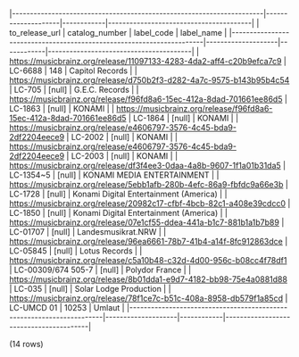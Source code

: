 |----------------------------------------------------------------------|--------------------|------------|----------------------------------------|
|                            to_release_url                            |   catalog_number   | label_code |               label_name               |
|----------------------------------------------------------------------|--------------------|------------|----------------------------------------|
| https://musicbrainz.org/release/11097133-4283-4da2-aff4-c20b9efca7c9 | LC-6688            |        148 | Capitol Records                        |
| https://musicbrainz.org/release/d750b2f3-d282-4a7c-9575-b143b95b4c54 | LC-705             |     [null] | G.E.C. Records                         |
| https://musicbrainz.org/release/f96fd8a6-15ec-412a-8dad-701661ee86d5 | LC-1863            |     [null] | KONAMI                                 |
| https://musicbrainz.org/release/f96fd8a6-15ec-412a-8dad-701661ee86d5 | LC-1864            |     [null] | KONAMI                                 |
| https://musicbrainz.org/release/e4606797-3576-4c45-bda9-2df2204eece9 | LC-2002            |     [null] | KONAMI                                 |
| https://musicbrainz.org/release/e4606797-3576-4c45-bda9-2df2204eece9 | LC-2003            |     [null] | KONAMI                                 |
| https://musicbrainz.org/release/df3f4ee3-0daa-4a8b-9607-1f1a01b31da5 | LC-1354~5          |     [null] | KONAMI MEDIA ENTERTAINMENT             |
| https://musicbrainz.org/release/5ebb1afb-280b-4efc-86a9-fbfdc9a66e3b | LC-1728            |     [null] | Konami Digital Entertainment (America) |
| https://musicbrainz.org/release/20982c17-cfbf-4bcb-82c1-a408e39cdcc0 | LC-1850            |     [null] | Konami Digital Entertainment (America) |
| https://musicbrainz.org/release/07e1cf55-ddea-441a-b1c7-881b1a1b7b89 | LC-01707           |     [null] | Landesmusikrat.NRW                     |
| https://musicbrainz.org/release/96ea6661-78b7-41b4-a14f-8fc912863dce | LC-05845           |     [null] | Lotus Records                          |
| https://musicbrainz.org/release/c5a10b48-c32d-4d00-956c-b08cc4f78df1 | LC-00309/674 505-7 |     [null] | Polydor France                         |
| https://musicbrainz.org/release/8b01dda1-e9d7-4182-bb98-75e4a0881d88 | LC-035             |     [null] | Solar Lodge Production                 |
| https://musicbrainz.org/release/78f1ce7c-b51c-408a-8958-db579f1a85cd | LC-UMCD 01         |      10253 | Umlaut                                 |
|----------------------------------------------------------------------|--------------------|------------|----------------------------------------|

(14 rows)

